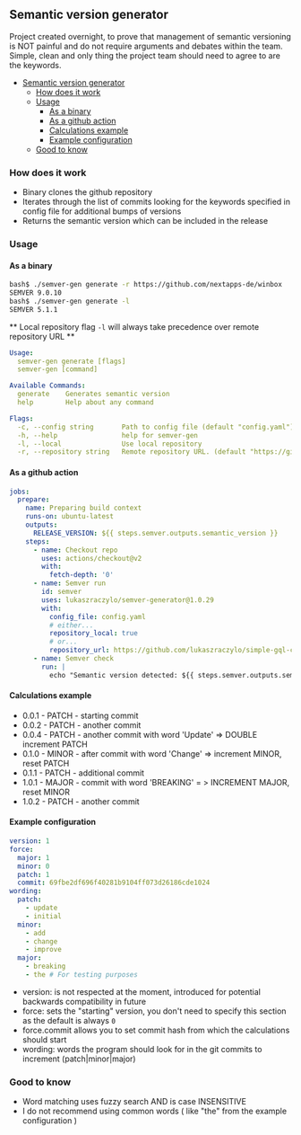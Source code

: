 ## Semantic version generator

Project created overnight, to prove that management of semantic versioning is NOT painful and do not require arguments and debates within the team. Simple, clean and only thing the project team should need to agree to are the keywords.

- [Semantic version generator](#semantic-version-generator)
  - [How does it work](#how-does-it-work)
  - [Usage](#usage)
    - [As a binary](#as-a-binary)
    - [As a github action](#as-a-github-action)
    - [Calculations example](#calculations-example)
    - [Example configuration](#example-configuration)
  - [Good to know](#good-to-know)

### How does it work

* Binary clones the github repository
* Iterates through the list of commits looking for the keywords specified in config file for additional bumps of versions
* Returns the semantic version which can be included in the release

### Usage

#### As a binary

```bash
bash$ ./semver-gen generate -r https://github.com/nextapps-de/winbox
SEMVER 9.0.10
bash$ ./semver-gen generate -l
SEMVER 5.1.1
```

** Local repository flag `-l` will always take precedence over remote repository URL **

```yaml
Usage:
  semver-gen generate [flags]
  semver-gen [command]

Available Commands:
  generate    Generates semantic version
  help        Help about any command

Flags:
  -c, --config string       Path to config file (default "config.yaml")
  -h, --help                help for semver-gen
  -l, --local               Use local repository
  -r, --repository string   Remote repository URL. (default "https://github.com/lukaszraczylo/simple-gql-client")
```

#### As a github action

```yaml
jobs:
  prepare:
    name: Preparing build context
    runs-on: ubuntu-latest
    outputs:
      RELEASE_VERSION: ${{ steps.semver.outputs.semantic_version }}
    steps:
      - name: Checkout repo
        uses: actions/checkout@v2
        with:
          fetch-depth: '0'
      - name: Semver run
        id: semver
        uses: lukaszraczylo/semver-generator@1.0.29
        with:
          config_file: config.yaml
          # either...
          repository_local: true
          # or...
          repository_url: https://github.com/lukaszraczylo/simple-gql-client
      - name: Semver check
        run: |
          echo "Semantic version detected: ${{ steps.semver.outputs.semantic_version }}"
```

#### Calculations example

* 0.0.1 - PATCH - starting commit
* 0.0.2 - PATCH - another commit
* 0.0.4 - PATCH - another commit with word 'Update' => DOUBLE increment PATCH
* 0.1.0 - MINOR - after commit with word 'Change' => increment MINOR, reset PATCH
* 0.1.1 - PATCH - additional commit
* 1.0.1 - MAJOR - commit with word 'BREAKING' = > INCREMENT MAJOR, reset MINOR
* 1.0.2 - PATCH - another commit

#### Example configuration

```yaml
version: 1
force:
  major: 1
  minor: 0
  patch: 1
  commit: 69fbe2df696f40281b9104ff073d26186cde1024
wording:
  patch:
    - update
    - initial
  minor:
    - add
    - change
    - improve
  major:
    - breaking
    - the # For testing purposes
```

* version: is not respected at the moment, introduced for potential backwards compatibility in future
* force: sets the "starting" version, you don't need to specify this section as the default is always `0`
* force.commit allows you to set commit hash from which the calculations should start
* wording: words the program should look for in the git commits to increment (patch|minor|major)

### Good to know

* Word matching uses fuzzy search AND is case INSENSITIVE
* I do not recommend using common words ( like "the" from the example configuration )